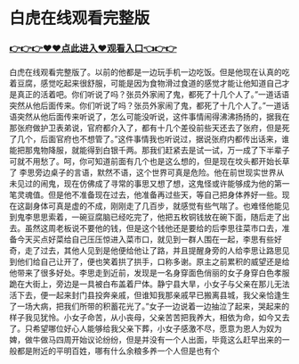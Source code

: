 # 白虎在线观看完整版

### <a href="https://github.com/bfgtr/dfgr/issues/1">👉👉👉♥♥点此进入♥观看入口👈👉👉</a>
白虎在线观看完整版了。以前的他都是一边玩手机一边吃饭。但是他现在认真的吃着豆腐，感觉吃起来很舒服，可能是因为食物滑过食道的感觉才能让他知道自己才是真正的活着吧。你们听说了吗？张员外家闹了鬼，都死了十几个人了。”一道话语突然从他后面传来。你们听说了吗？张员外家闹了鬼，都死了十几个人了。”一道话语突然从他后面传来听说了，怎么可能没听说，这件事情闹得沸沸扬扬的，据我在那张府做护卫表弟说，官府都介入了，都有十几个差役前些天还去了张府，但是死了几个，后面官府也不想管了。”这件事情我也听说过，据说张府内都传出话来，谁能把那鬼物降服，就能得到白银千两。那我们赶紧去是试一试，万一成了下半辈子可就不用愁了。呵，你可知道前面有几个也是这么想的，但是现在坟头都开始长草了
李思旁边桌子的言语，默然不语，这个世界可真是危险。他在前世现实世界从未见过的闹鬼，现在仿佛成了寻常的事思又想了想，这鬼怪或许能够成为他的第一笔灵魂值。但是他不准备现在过去，他准备再过些天，等自己把身体养好一些。现在这副身体可真是虚的不成，刚刚走了几百步，就感觉有些气喘了。也难怪他能见到鬼李思思索着，一碗豆腐脑已经吃完了，他把五枚铜钱放在碗下面，随后走了出去。虽然这周老板说不要他的钱，但是这个钱他还是要给的后李思往菜市口去，准备今天买点好菜给自己压压惊进入菜市口，就见到一群人围在一起，李思有些好奇，走了过去，其他人见到是他便给他让了路，并且提醒身旁的人给李思让路思见到他们给自己让开了，便也笑着拱了拱手，口称多谢。原主之前累积的威望还是给他带来了很多好处。李思走到近前，发现是一名身穿面色俏丽的女子身穿白色孝服跪在大街上，旁边是一具被白布盖着尸体。静宁县大旱，小女子与父亲在那儿无法活下去，便一起来封门县投奔亲戚，但谁知我那亲戚早已搬离县城，我父亲恰逢生了一场大病，把我们所带的积蓄花光了。”女子一边说着一边抽泣了起来，哭起来的样子我见犹怜。小女子命苦，从小丧母，父亲苦苦把我养大，相依为命，如今又去了。只希望哪位好心人能够给我父亲下葬，小女子感激不尽，愿意为恩人为奴为婢，做牛做马四周开始议论纷纷，但是并没有一个人出面，毕竟这么赶早出来的一般都是附近的平明百姓，哪有什么余粮多养一个人但是也有个
